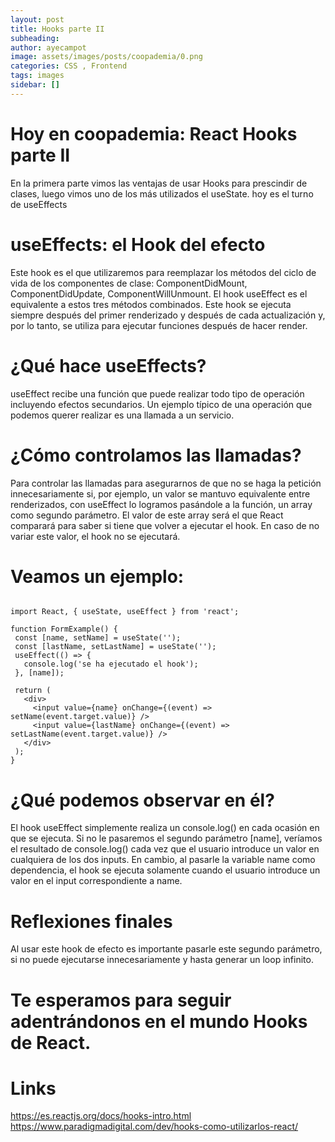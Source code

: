 ```yaml
---
layout: post
title: Hooks parte II
subheading: 
author: ayecampot
image: assets/images/posts/coopademia/0.png
categories: CSS , Frontend
tags: images
sidebar: []
---
```


# Hoy en coopademia: React Hooks parte II

En la primera parte vimos las ventajas de usar Hooks para prescindir de clases, luego vimos uno de los más utilizados el useState. hoy es el turno de useEffects

# useEffects: el Hook del efecto

Este hook es el que utilizaremos para reemplazar los métodos del ciclo de vida de los componentes de clase: ComponentDidMount, ComponentDidUpdate, ComponentWillUnmount. El hook useEffect es el equivalente a estos tres métodos combinados. Este hook se ejecuta siempre después del primer renderizado y después de cada actualización y, por lo tanto, se utiliza para ejecutar funciones después de hacer render.


# ¿Qué hace useEffects?
useEffect recibe una función que puede realizar todo tipo de operación incluyendo efectos secundarios. Un ejemplo típico de una operación que podemos querer realizar es una llamada a un servicio.


# ¿Cómo controlamos las llamadas?
Para controlar las llamadas para asegurarnos de que no se haga la petición innecesariamente si, por ejemplo, un valor se mantuvo equivalente entre renderizados,  con useEffect lo logramos pasándole a la función, un array como segundo parámetro. El valor de este array será el que React comparará para saber si tiene que volver a ejecutar el hook. En caso de no variar este valor, el hook no se ejecutará. 

#  Veamos un ejemplo:

```

import React, { useState, useEffect } from 'react';
 
function FormExample() {
 const [name, setName] = useState('');
 const [lastName, setLastName] = useState('');
 useEffect(() => {
   console.log('se ha ejecutado el hook');
 }, [name]);
 
 return (
   <div>
     <input value={name} onChange={(event) => setName(event.target.value)} />
     <input value={lastName} onChange={(event) => setLastName(event.target.value)} />
   </div>
 );
}

``` 
#  ¿Qué podemos observar en él?

El hook useEffect simplemente realiza un console.log() en cada ocasión en que se ejecuta. Si no le pasaremos el segundo parámetro [name], veríamos el resultado de console.log() cada vez que el usuario introduce un valor en cualquiera de los dos inputs. En cambio, al pasarle la variable name como dependencia, el hook se ejecuta solamente cuando el usuario introduce un valor en el input correspondiente a name.

# Reflexiones finales

Al usar este hook de efecto es importante pasarle este segundo parámetro, si no puede ejecutarse innecesariamente y hasta generar un loop infinito.

# Te esperamos para seguir adentrándonos en el mundo Hooks de React.

# Links

https://es.reactjs.org/docs/hooks-intro.html
https://www.paradigmadigital.com/dev/hooks-como-utilizarlos-react/
